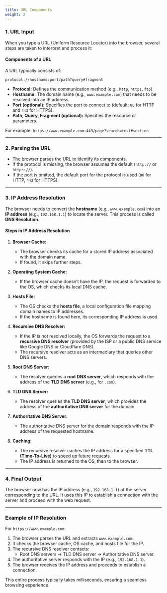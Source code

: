 ```yaml
---
title: URL Components
weight: 2
---
```


### **1. URL Input**
When you type a URL (Uniform Resource Locator) into the browser, several steps are taken to interpret and process it:

#### **Components of a URL**
A URL typically consists of:
```
protocol://hostname:port/path?query#fragment
```
- **Protocol:** Defines the communication method (e.g., `http`, `https`, `ftp`).
- **Hostname:** The domain name (e.g., `www.example.com`) that needs to be resolved into an IP address.
- **Port (optional):** Specifies the port to connect to (default: `80` for HTTP and `443` for HTTPS).
- **Path, Query, Fragment (optional):** Specifies the resource or parameters.

For example:
`https://www.example.com:443/page?search=test#section`

---

### **2. Parsing the URL**
- The browser parses the URL to identify its components.
- If the protocol is missing, the browser assumes the default (`http://` or `https://`).
- If the port is omitted, the default port for the protocol is used (`80` for HTTP, `443` for HTTPS).

---

### **3. IP Address Resolution**
The browser needs to convert the **hostname** (e.g., `www.example.com`) into an **IP address** (e.g., `192.168.1.1`) to locate the server. This process is called **DNS Resolution**.

#### **Steps in IP Address Resolution**
1. **Browser Cache:**
   - The browser checks its cache for a stored IP address associated with the domain name.
   - If found, it skips further steps.

2. **Operating System Cache:**
   - If the browser cache doesn’t have the IP, the request is forwarded to the OS, which checks its local DNS cache.

3. **Hosts File:**
   - The OS checks the **hosts file**, a local configuration file mapping domain names to IP addresses.
   - If the hostname is found here, its corresponding IP address is used.

4. **Recursive DNS Resolver:**
   - If the IP is not resolved locally, the OS forwards the request to a **recursive DNS resolver** (provided by the ISP or a public DNS service like Google DNS or Cloudflare DNS).
   - The recursive resolver acts as an intermediary that queries other DNS servers.

5. **Root DNS Server:**
   - The resolver queries a **root DNS server**, which responds with the address of the **TLD DNS server** (e.g., for `.com`).

6. **TLD DNS Server:**
   - The resolver queries the **TLD DNS server**, which provides the address of the **authoritative DNS server** for the domain.

7. **Authoritative DNS Server:**
   - The authoritative DNS server for the domain responds with the IP address of the requested hostname.

8. **Caching:**
   - The recursive resolver caches the IP address for a specified **TTL (Time-To-Live)** to speed up future requests.
   - The IP address is returned to the OS, then to the browser.

---

### **4. Final Output**
The browser now has the IP address (e.g., `192.168.1.1`) of the server corresponding to the URL. It uses this IP to establish a connection with the server and proceed with the web request.

---

### **Example of IP Resolution**
For `https://www.example.com`:
1. The browser parses the URL and extracts `www.example.com`.
2. It checks the browser cache, OS cache, and hosts file for the IP.
3. The recursive DNS resolver contacts:
   - Root DNS servers → TLD DNS server → Authoritative DNS server.
4. The authoritative server responds with the IP (e.g., `192.168.1.1`).
5. The browser receives the IP address and proceeds to establish a connection.

This entire process typically takes milliseconds, ensuring a seamless browsing experience.
